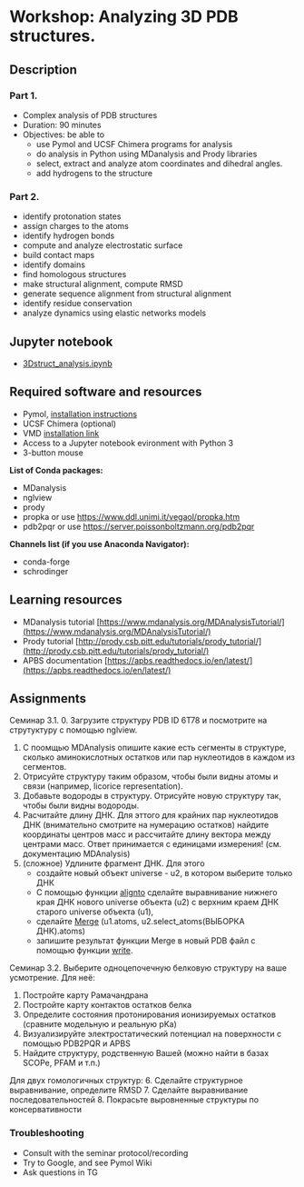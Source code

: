 # Workshop: Analyzing 3D PDB structures.

## Description
### Part 1.
- Complex analysis of PDB structures
- Duration: 90 minutes
- Objectives: be able to 
    - use Pymol and UCSF Chimera programs for analysis
    - do analysis in Python using MDanalysis and Prody libraries
    - select, extract and analyze atom coordinates and dihedral angles.
    - add hydrogens to the structure

 ### Part 2. 
- identify protonation states
- assign charges to the atoms
- identify hydrogen bonds
- compute and analyze electrostatic surface
- build contact maps
- identify domains
- find homologous structures
- make structural alignment, compute RMSD
- generate sequence alignment from structural alignment
- identify residue conservation
- analyze dynamics using elastic networks models

## Jupyter notebook
- [3Dstruct_analysis.ipynb](3Dstruct_analysis.ipynb)
## Required software and resources
- Pymol, [installation instructions](https://github.com/intbio/mol_model_course/blob/main/workshops/pymol/installation.md)
- UCSF Chimera (optional)
- VMD [installation link](https://www.ks.uiuc.edu/Development/Download/download.cgi?PackageName=VMD) 
- Access to a Jupyter notebook evironment with Python 3
- 3-button mouse

**List of Conda packages:**
- MDanalysis 
- nglview  
- prody 
- propka or use https://www.ddl.unimi.it/vegaol/propka.htm 
- pdb2pqr or use https://server.poissonboltzmann.org/pdb2pqr 

**Channels list (if you use Anaconda Navigator):**
- conda-forge
- schrodinger 

## Learning resources
- MDanalysis tutorial [https://www.mdanalysis.org/MDAnalysisTutorial/](https://www.mdanalysis.org/MDAnalysisTutorial/)
- Prody tutorial [http://prody.csb.pitt.edu/tutorials/prody_tutorial/](http://prody.csb.pitt.edu/tutorials/prody_tutorial/)
- APBS documentation [https://apbs.readthedocs.io/en/latest/](https://apbs.readthedocs.io/en/latest/)


## Assignments

Семинар 3.1. 
0. Загрузите структуру PDB ID 6T78 и посмотрите на струтуктуру с помощью nglview. 
1. С поомщью MDAnalysis опишите какие есть сегменты в структуре, сколько аминокислотных остатков или пар нуклеотидов в каждом из сегментов.
2. Отрисуйте структуру таким образом, чтобы были видны атомы и связи (например, licorice representation).
3. Добавьте водороды в структуру. Отрисуйте новую структуру так, чтобы были видны водороды.
4. Расчитайте длину ДНК. Для эттого для крайних пар нуклеотидов ДНК (внимательно смотрите на нумерацию остатков) найдите координаты центров масс и рассчитайте длину вектора между центрами масс. Ответ принимается с единицами измерения! (см. документацию MDAnalysis) 
5. (сложное) Удлините фрагмент ДНК. Для этого
   - создайте новый объект universe - u2, в котором выберите только ДНК
   - С помощью функции [alignto](https://docs.mdanalysis.org/1.0.1/documentation_pages/analysis/align.html) сделайте выравнивание нижнего края ДНК нового universe объекта (u2) с верхним краем ДНК старого universe объекта (u1), 
   - сделайте [Merge](https://docs.mdanalysis.org/2.7.0/documentation_pages/core/universe.html#MDAnalysis.core.universe.Merge)
(u1.atoms, u2.select_atoms(ВЫБОРКА ДНК).atoms)
   - запишите результат функции Merge в новый PDB файл с помощью функции [write](https://docs.mdanalysis.org/2.7.0/documentation_pages/core/groups.html#MDAnalysis.core.groups.AtomGroup.write).  

Семинар 3.2.
Выберите одноцепочечную белковую структуру на ваше усмотрение.
Для неё:
1. Постройте карту Рамачандрана
2. Постройте карту контактов остатков белка
3. Определите состояния протонирования ионизируемых остатков (сравните модельную и реальную pKa)
4. Визуализируйте электростатический потенциал на поверхности с помощью PDB2PQR и APBS
5. Найдите структуру, родственную Вашей (можно найти в базах SCOPe, PFAM и т.п.)

Для двух гомологичных структур:
6. Сделайте структурное выравнивание, определите RMSD
7. Сделайте выравнивание последовательностей
8. Покрасьте выровненные структуры по консервативности


### Troubleshooting
- Consult with the seminar protocol/recording
- Try to Google, and see Pymol Wiki
- Ask questions in TG
